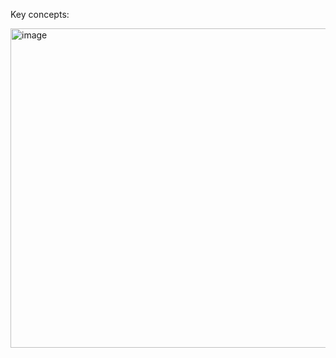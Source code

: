 Key concepts:

<img width="511" alt="image" src="https://github.com/grind-t/software-requirements/assets/49301275/29f4d7d3-f642-4c94-9cd3-9d25b1390efc">
